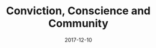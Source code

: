 ---
title: "Conviction, Conscience and Community"
speaker: "Barry Gin"
date: "2017-12-10"
sermonUrl: "//35.190.93.184/sermons/20171210_sunday_barry_gin_conviction_conscience_and_community.mp3"
---